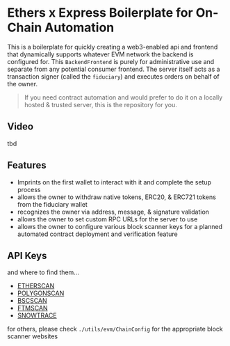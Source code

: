 # Ethers x Express Boilerplate for On-Chain Automation

This is a boilerplate for quickly creating a web3-enabled api and frontend that dynamically supports whatever EVM network the backend is configured for. This `BackendFrontend` is purely for administrative use and separate from any potential consumer frontend. The server itself acts as a transaction signer (called the `fiduciary`) and executes orders on behalf of the owner.

> If you need contract automation and would prefer to do it on a locally hosted & trusted server, this is the repository for you.

## Video

tbd

## Features

- Imprints on the first wallet to interact with it and complete the setup process
- allows the owner to withdraw native tokens, ERC20, & ERC721 tokens from the fiduciary wallet
- recognizes the owner via address, message, & signature validation
- allows the owner to set custom RPC URLs for the server to use
- allows the owner to configure various block scanner keys for a planned automated contract deployment and verification feature

## API Keys

and where to find them...

- [ETHERSCAN](https://etherscan.io/)
- [POLYGONSCAN](https://polygonscan.com/)
- [BSCSCAN](https://bscscan.com/)
- [FTMSCAN](https://ftmscan.com/)
- [SNOWTRACE](https://snowtrace.io/)

for others, please check `./utils/evm/ChainConfig` for the appropriate block scanner websites
